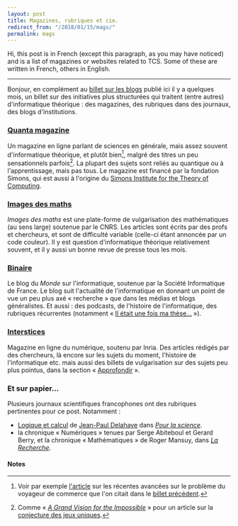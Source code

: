 ```yaml
---
layout: post
title: Magazines, rubriques et cie.
redirect_from: "/2018/01/15/mags/"
permalink: mags
---
```


Hi, this post is in French (except this paragraph, as you may
have noticed) and is a list of magazines or websites related to TCS.
Some of these are written in French, others in English.

---

Bonjour, en complément au [billet sur les blogs](https://semidoc.github.io/blogs) 
publié ici il y a quelques mois,
un billet sur des initiatives plus structurées qui traitent (entre autres) d'informatique
théorique : des magazines, des rubriques dans des journaux, 
des blogs d'institutions.

### [Quanta magazine](https://www.quantamagazine.org/)
Un magazine en ligne parlant de sciences en générale, mais assez souvent
d'informatique théorique, et plutôt bien[^1], malgré des titres 
un peu sensationnels parfois[^2]. La plupart des
sujets sont reliés au quantique ou à l'apprentissage, mais pas tous. Le
magazine est financé par la fondation Simons, qui est aussi à l'origine
du [Simons Institute for the Theory of Computing](https://simons.berkeley.edu/).

### [Images des maths](http://images.math.cnrs.fr/?lang=fr)
_Images des maths_ est une plate-forme de vulgarisation des mathématiques
(au sens large) soutenue par le CNRS. Les articles sont écrits par des
profs et chercheurs, et sont de difficulté variable (celle-ci étant annoncée par 
un code couleur). Il y est question d'informatique théorique relativement
souvent, et il y aussi un bonne revue de presse tous les mois.

### [Binaire](http://binaire.blog.lemonde.fr/)
Le blog du _Monde_ sur l'informatique, soutenue par la Société
Informatique de France. Le blog suit l'actualité de l'informatique en 
donnant un point de vue un peu plus axé « recherche » que dans les médias et 
blogs généralistes. Et 
aussi : des podcasts, de l'histoire de l'informatique, des rubriques
récurrentes
(notamment 
« [Il était une fois ma thèse...](http://binaire.blog.lemonde.fr/il-etait-une-fois-ma-these/) »). 

### [Interstices](https://interstices.info/)
Magazine en ligne du numérique, soutenu par Inria. Des articles rédigés 
par des chercheurs, là encore sur les sujets du moment, l'histoire de 
l'informatique etc. mais aussi des billets de vulgarisation sur des 
sujets peu plus pointus, dans la section 
« [Approfondir](https://interstices.info/jcms/mf_46683/approfondir) ».

### Et sur papier...
Plusieurs journaux scientifiques francophones ont des rubriques
pertinentes pour ce post. Notamment :

* [Logique et calcul](http://www.pourlascience.fr/ewb_pages/l/logique_et_calcul.php)
de [Jean-Paul Delahaye](https://fr.wikipedia.org/wiki/Jean-Paul_Delahaye)
dans _[Pour la science](https://fr.wikipedia.org/wiki/Pour_la_science)_.
* la chronique « Numériques »  tenues par 
Serge Abiteboul et Gerard Berry, et la chronique « Mathématiques » de 
Roger Mansuy, dans _[La Recherche](http://www.larecherche.fr/)_.

#### Notes
[^1]: Voir par exemple [l'article](https://www.quantamagazine.org/one-way-salesman-finds-fast-path-home-20171005/) sur les récentes avancées sur le problème du voyageur de commerce que l'on citait dans le [billet précédent](https://semidoc.github.io/cubic-TSP).

[^2]: Comme « _[A Grand Vision for the Impossible](https://www.quantamagazine.org/subhash-khot-unique-games-conjecturer-is-awarded-rolf-nevanlinna-prize-20140812/)_ » pour un article sur la [conjecture des jeux uniques](https://fr.wikipedia.org/wiki/Conjecture_des_jeux_uniques).
